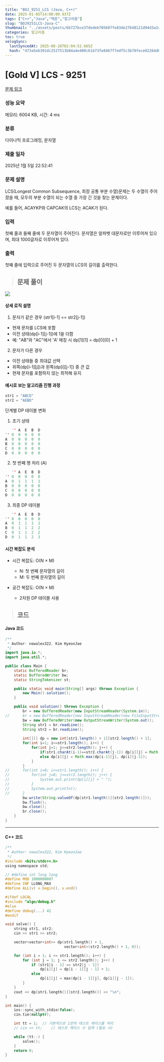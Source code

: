 ```yaml
---
title: "BOJ_9251_LCS (Java, C++)"
date: 2025-01-05T14:00:09.937Z
tags: ["C++","Java","백준","알고리즘"]
slug: "BOJ9251LCS-Java-C"
thumbnail: "../assets/posts/6b727bce37dedeb705607fe83de27648121d94d3a2ceaa16ec52ca6159305250.png"
categories: 알고리즘
toc: true
velogSync:
  lastSyncedAt: 2025-08-26T02:04:52.665Z
  hash: "473a5eb301dc2527513b84a4e400c61b73fe8467f7edf5c3b78fece02264dbec"
---
```


# [Gold V] LCS - 9251 

[문제 링크](https://www.acmicpc.net/problem/9251) 

### 성능 요약

메모리: 6004 KB, 시간: 4 ms

### 분류

다이나믹 프로그래밍, 문자열

### 제출 일자

2025년 1월 5일 22:52:41

### 문제 설명

<p>LCS(Longest Common Subsequence, 최장 공통 부분 수열)문제는 두 수열이 주어졌을 때, 모두의 부분 수열이 되는 수열 중 가장 긴 것을 찾는 문제이다.</p>

<p>예를 들어, ACAYKP와 CAPCAK의 LCS는 ACAK가 된다.</p>

### 입력 

 <p>첫째 줄과 둘째 줄에 두 문자열이 주어진다. 문자열은 알파벳 대문자로만 이루어져 있으며, 최대 1000글자로 이루어져 있다.</p>

### 출력 

 <p>첫째 줄에 입력으로 주어진 두 문자열의 LCS의 길이를 출력한다.</p>

> ## 문제 풀이

![](/assets/posts/6b727bce37dedeb705607fe83de27648121d94d3a2ceaa16ec52ca6159305250.png)

#### 상세 로직 설명

1. 문자가 같은 경우 (str1[i-1] == str2[j-1])

- 현재 문자를 LCS에 포함
- 이전 상태(dp[i-1][j-1])에 1을 더함
- 예: "AB"와 "AC"에서 'A' 매칭 시 dp[1][1] = dp[0][0] + 1

2. 문자가 다른 경우

- 이전 상태들 중 최대값 선택
- 위쪽(dp[i-1][j])과 왼쪽(dp[i][j-1]) 중 큰 값
- 현재 문자를 포함하지 않는 최적해 유지

#### 예시로 보는 알고리즘 진행 과정
```c
str1 = "ABCD"
str2 = "AEBD"
```
단계별 DP 테이블 변화

1. 초기 상태
```c
   '' A  E  B  D
'' 0  0  0  0  0
A  0  0  0  0  0
B  0  0  0  0  0
C  0  0  0  0  0
D  0  0  0  0  0
```

2. 첫 번째 행 처리 (A)
```c
   '' A  E  B  D
'' 0  0  0  0  0
A  0  1  1  1  1
B  0  0  0  0  0
C  0  0  0  0  0
D  0  0  0  0  0
```

3. 최종 DP 테이블
```c
   '' A  E  B  D
'' 0  0  0  0  0
A  0  1  1  1  1
B  0  1  1  2  2
C  0  1  1  2  2
D  0  1  1  2  3
```

#### 시간 복잡도 분석

- 시간 복잡도: O(N × M)

  - N: 첫 번째 문자열의 길이
  - M: 두 번째 문자열의 길이


- 공간 복잡도: O(N × M)

  - 2차원 DP 테이블 사용

> ## 코드
#### Java 코드

```java
/**
 * Author: nowalex322, Kim HyeonJae
 */
import java.io.*;
import java.util.*;

public class Main {
	static BufferedReader br;
	static BufferedWriter bw;
	static StringTokenizer st;

	public static void main(String[] args) throws Exception {
		new Main().solution();
	}

	public void solution() throws Exception {
		br = new BufferedReader(new InputStreamReader(System.in));
//		br = new BufferedReader(new InputStreamReader(new FileInputStream("input.txt")));
		bw = new BufferedWriter(new OutputStreamWriter(System.out));
		String str1 = br.readLine();
		String str2 = br.readLine();
		
		int[][] dp = new int[str1.length() + 1][str2.length() + 1];
		for(int i=1; i<=str1.length(); i++) {
			for(int j=1; j<=str2.length(); j++) {
				if(str1.charAt(i-1)==str2.charAt(j-1)) dp[i][j] = Math.max(dp[i-1][j-1] + 1, dp[i][j]);
				else dp[i][j] = Math.max(dp[i-1][j], dp[i][j-1]);
			}
		}
//		for(int i=0; i<=str1.length(); i++) {
//			for(int j=0; j<=str2.length(); j++) {
//				System.out.print(dp[i][j] + " ");
//			}
//			System.out.println();
//		}
		bw.write(String.valueOf(dp[str1.length()][str2.length()]));
		bw.flush();
		bw.close();
		br.close();
	}
}
```
---
#### C++ 코드

```c
/**
 * Author: nowalex322, Kim HyeonJae
 */
#include <bits/stdc++.h>
using namespace std;

// #define int long long
#define MOD 1000000007
#define INF LLONG_MAX
#define ALL(v) v.begin(), v.end()

#ifdef LOCAL
#include "algo/debug.h"
#else
#define debug(...) 42
#endif

void solve() {
    string str1, str2;
    cin >> str1 >> str2;

    vector<vector<int>> dp(str1.length() + 1,
                           vector<int>(str2.length() + 1, 0));

    for (int i = 1; i <= str1.length(); i++) {
        for (int j = 1; j <= str2.length(); j++) {
            if (str1[i - 1] == str2[j - 1])
                dp[i][j] = dp[i - 1][j - 1] + 1;
            else
                dp[i][j] = max(dp[i - 1][j], dp[i][j - 1]);
        }
    }
    cout << dp[str1.length()][str2.length()] << "\n";
}

int main() {
    ios::sync_with_stdio(false);
    cin.tie(nullptr);

    int tt = 1;  // 기본적으로 1번의 테스트 케이스를 처리
    // cin >> tt;    // 테스트 케이스 수 입력 (필요 시)

    while (tt--) {
        solve();
    }
    return 0;
}
```